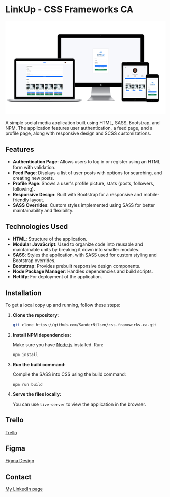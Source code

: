 # LinkUp - CSS Frameworks CA

<img src="images/LinkUp-CSS Frameworks-CA .png">

A simple social media application built using HTML, SASS, Bootstrap, and NPM. The application features user authentication, a feed page, and a profile page, along with responsive design and SCSS customizations.

## Features

- **Authentication Page**: Allows users to log in or register using an HTML form with validation.
- **Feed Page**: Displays a list of user posts with options for searching, and creating new posts.
- **Profile Page**: Shows a user's profile picture, stats (posts, followers, following).
- **Responsive Design**: Built with Bootstrap for a responsive and mobile-friendly layout.
- **SASS Overrides**: Custom styles implemented using SASS for better maintainability and flexibility.

## Technologies Used

- **HTML**: Structure of the application.
- **Modular JavaScript**: Used to organize code into reusable and maintainable units by breaking it down into smaller modules.
- **SASS**: Styles the application, with SASS used for custom styling and Bootstrap overrides.
- **Bootstrap**: Provides prebuilt responsive design components.
- **Node Package Manager**: Handles dependencies and build scripts.
- **Netlify**: For deployment of the application.

## Installation

To get a local copy up and running, follow these steps:

1. **Clone the repository:**

   ```bash
   git clone https://github.com/SanderNilsen/css-frameworks-ca.git
   ```

2. **Install NPM dependencies:**

   Make sure you have [Node.js](https://nodejs.org/) installed. Run:

   ```bash
   npm install
   ```

3. **Run the build command:**

   Compile the SASS into CSS using the build command:

   ```bash
   npm run build
   ```

4. **Serve the files locally:**

   You can use `live-server` to view the application in the browser.

## Trello

[Trello](https://trello.com/invite/b/66f7f720d27c5a668e0c08ca/ATTIdf166f721336e2195949f9a03674a0a5778615B8/javascript-2)

## Figma

[Figma Design](https://www.figma.com/design/oyh4CwIHARXTBwqrZACbGb/LinkUp-CA?node-id=0-1&t=oCAEkQeGU3XTt8Tu-1)

## Contact

[My LinkedIn page](https://www.linkedin.com/in/sandernilsen/)